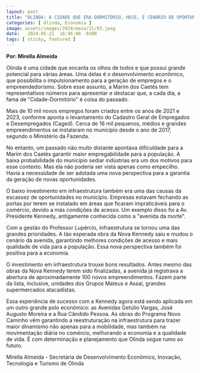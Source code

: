 ```yaml
---
layout: post
title: "OLINDA: A CIDADE QUE ERA DORMITÓRIO, HOJE, É CENÁRIO DE OPORTUNIDADES"
categories: [ Olinda, Economia ]
image: assets/images/2024/maio/21/03.jpeg
date:   2024-05-21  18:46:00 -0300
tags: [ sticky, featured ]
---
```

__Por: Mirella Almeida__

Olinda é uma cidade que encanta os olhos de todos e que possui grande potencial para várias áreas. Uma delas é o desenvolvimento econômico, que possibilita o impulsionamento para a geração de empregos e o empreendedorismo. Sobre esse assunto, a Marim dos Caetés tem representativos números para apresentar e destacar que, a cada dia, a fama de "Cidade-Dormitório" é coisa do passado. 

Mais de 10 mil novos empregos foram criados entre os anos de 2021 e 2023, conforme aponta o levantamento do Cadastro Geral de Empregados e Desempregados (Caged). Cerca de 16 mil pequenos, médios e grandes empreendimentos se instalaram no município desde o ano de 2017, segundo o Ministério da Fazenda. 

No entanto, um passado não muito distante apontava dificuldade para a Marim dos Caetés garantir maior empregabilidade para a população. A baixa probabilidade do município sediar indústrias era um dos motivos para esse contexto. Mas ela não poderia ser vista apenas como empecilho. Havia a necessidade de ser adotada uma nova perspectiva para a garantia da geração de novas oportunidades. 

O baixo investimento em infraestrutura também era uma das causas da escassez de oportunidades no município. Empresas estavam fechando as portas por terem se instalado em áreas que ficaram impraticáveis para o comércio, devido a más condições de acesso. Um exemplo disso foi a Av. Presidente Kennedy, antigamente conhecida como a "avenida da morte".

Com a gestão do Professor Lupércio, infraestrutura se tornou uma das grandes prioridades. A tão esperada obra da Nova Kennedy saiu e mudou o cenário da avenida, garantindo melhores condições de acesso e mais qualidade de vida para a população. Essa nova perspectiva também foi positiva para a economia.

O investimento em infraestrutura trouxe bons resultados. Antes mesmo das obras da Nova Kennedy terem sido finalizadas, a avenida já registrava a abertura de aproximadamente 100 novos empreendimentos. Fazem parte da lista, inclusive, unidades dos Grupos Mateus e Assaí, grandes supermercados atacadistas.   

Essa experiência de sucesso com a Kennedy agora está sendo aplicada em um outro grande polo econômico: as Avenidas Getúlio Vargas, José Augusto Moreira e a Rua Cândido Pessoa. As obras do Programa Novo Caminho vêm garantindo a reestruturação na infraestrutura para trazer maior dinamismo não apenas para a mobilidade, mas também na movimentação diária no comércio, melhorando a economia e a qualidade de vida. É com determinação e planejamento que Olinda segue rumo ao futuro.

Mirella Almeida - Secretária de Desenvolvimento Econômico, Inovação, Tecnologia e Turismo de Olinda
